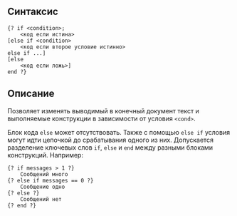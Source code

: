 ## Синтаксис
```
{? if <condition>;
	<код если истина>
[else if <condition>
	<код если второе условие истинно>
else if ...]
[else
	<код если ложь>]
end ?}
```

## Описание
Позволяет изменять выводимый в конечный документ текст и выполняемые конструкции в зависимости от условия `<cond>`.

Блок кода `else` может отсутствовать. Также с помощью `else if` условия могут идти цепочкой до срабатывания одного из них. Допускается разделение ключевых слов `if`, `else` и `end` между разными блоками конструкций. Например:
```
{? if messages > 1 ?}
	Сообщений много
{? else if messages == 0 ?}
	Сообщение одно
{? else ?}
	Сообщений нет
{? end ?}
```
